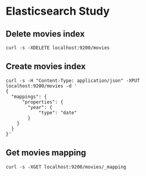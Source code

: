 # Elasticsearch Study

## Delete movies index
`curl -s -XDELETE localhost:9200/movies`

## Create movies index
```
curl -s -H "Content-Type: application/json" -XPUT localhost:9200/movies -d '
{
  "mappings": {
	  "properties": {
	    "year": {
		    "type": "date"
	    }
  	}
  }
}'
```

## Get movies mapping
`curl -s -XGET localhost:9200/movies/_mapping`
